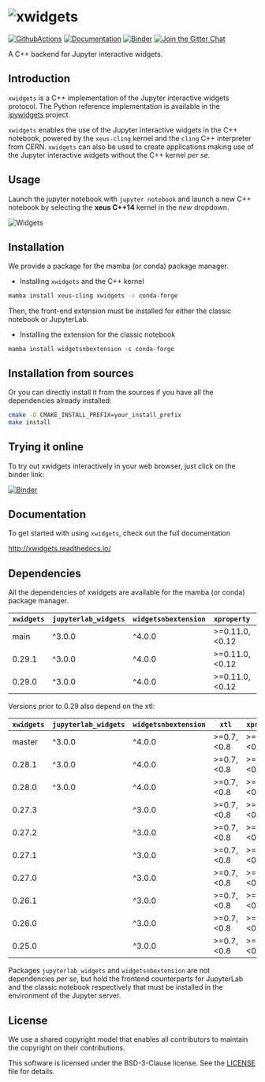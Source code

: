 # ![xwidgets](docs/source/xwidgets.svg)

[![GithubActions](https://github.com/jupyter-xeus/xwidgets/actions/workflows/main.yml/badge.svg)](https://github.com/jupyter-xeus/xwidgets/actions/workflows/main.yml)
[![Documentation](http://readthedocs.org/projects/xwidgets/badge/?version=latest)](https://xwidgets.readthedocs.io/en/latest/?badge=latest)
[![Binder](https://img.shields.io/badge/launch-binder-brightgreen.svg)](https://mybinder.org/v2/gh/jupyter-xeus/xwidgets/stable?filepath=notebooks/xwidgets.ipynb)
[![Join the Gitter Chat](https://badges.gitter.im/Join%20Chat.svg)](https://gitter.im/QuantStack/Lobby?utm_source=badge&utm_medium=badge&utm_campaign=pr-badge&utm_content=badge)

A C++ backend for Jupyter interactive widgets.

## Introduction

`xwidgets` is a C++ implementation of the Jupyter interactive widgets protocol.
The Python reference implementation is available in the
[ipywidgets](https://github.com/jupyter-widgets/ipywidgets) project.

`xwidgets` enables the use of the Jupyter interactive widgets in the C++
notebook, powered by the `xeus-cling` kernel and the `cling` C++ interpreter
from CERN. `xwidgets` can also be used to create applications making use of the
Jupyter interactive widgets without the C++ kernel *per se*.

## Usage

Launch the jupyter notebook with `jupyter notebook` and launch a new C++
notebook by selecting the **xeus C++14** kernel in the *new* dropdown.

![Widgets](widgets.gif)

## Installation

We provide a package for the mamba (or conda) package manager.

- Installing `xwidgets` and the C++ kernel

```bash
mamba install xeus-cling xwidgets -c conda-forge
```

Then, the front-end extension must be installed for either the classic notebook
or JupyterLab.

- Installing the extension for the classic notebook

```
mamba install widgetsnbextension -c conda-forge
```

## Installation from sources

Or you can directly install it from the sources if you have all the
dependencies already installed:

```bash
cmake -D CMAKE_INSTALL_PREFIX=your_install_prefix
make install
```

## Trying it online

To try out xwidgets interactively in your web browser, just click on the binder
link:

[![Binder](binder-logo.svg)](https://mybinder.org/v2/gh/jupyter-xeus/xwidgets/stable?filepath=notebooks/xwidgets.ipynb)

## Documentation

To get started with using `xwidgets`, check out the full documentation

http://xwidgets.readthedocs.io/

## Dependencies

All the dependencies of xwidgets are available for the mamba (or conda) package manager.

| `xwidgets` | `jupyterlab_widgets` | `widgetsnbextension` | `xproperty`    | `xeus`         | `nlohmann_json` |
|------------|----------------------|----------------------|----------------|----------------|-----------------|
|  main      | ^3.0.0               | ^4.0.0               | >=0.11.0,<0.12 | >=5.0,<6.0     | >=3.11.3,<3.12  |
|  0.29.1    | ^3.0.0               | ^4.0.0               | >=0.11.0,<0.12 | >=5.0,<6.0     | >=3.11.3,<3.12  |
|  0.29.0    | ^3.0.0               | ^4.0.0               | >=0.11.0,<0.12 | >=5.0,<6.0     | >=3.11.3,<3.12  |

Versions prior to 0.29 also depend on the xtl:

| `xwidgets` | `jupyterlab_widgets` | `widgetsnbextension` | `xtl`          | `xproperty`    | `xeus`         | `nlohmann_json` |
|------------|----------------------|----------------------|----------------|----------------|----------------|-----------------|
|  master    | ^3.0.0               | ^4.0.0               | >=0.7,<0.8     | >=0.11.0,<0.12 | >=3.2,<4.0     | >=3.9.1,<3.10   |
|  0.28.1    | ^3.0.0               | ^4.0.0               | >=0.7,<0.8     | >=0.11.0,<0.12 | >=3.2,<4.0     | >=3.9.1,<3.10   |
|  0.28.0    | ^3.0.0               | ^4.0.0               | >=0.7,<0.8     | >=0.11.0,<0.12 | >=3.0,<4.0     | >=3.9.1,<3.10   |
|  0.27.3    |                      | ^3.0.0               | >=0.7,<0.8     | >=0.11.0,<0.12 | >=3.0,<4.0     | >=3.9.1,<3.10   |
|  0.27.2    |                      | ^3.0.0               | >=0.7,<0.8     | >=0.11.0,<0.12 | >=3.0,<4.0     | >=3.9.1,<3.10   |
|  0.27.1    |                      | ^3.0.0               | >=0.7,<0.8     | >=0.11.0,<0.12 | >=3.0,<4.0     | >=3.9.1,<3.10   |
|  0.27.0    |                      | ^3.0.0               | >=0.7,<0.8     | >=0.11.0,<0.12 | >=3.0,<4.0     | >=3.9.1,<3.10   |
|  0.26.1    |                      | ^3.0.0               | >=0.7,<0.8     | >=0.11.0,<0.12 | >=2.0,<3.0     | >=3.9.1,<3.10   |
|  0.26.0    |                      | ^3.0.0               | >=0.7,<0.8     | >=0.11.0,<0.12 | >=2.0,<3.0     | >=3.9.1,<3.10   |
|  0.25.0    |                      | ^3.0.0               | >=0.7,<0.8     | >=0.11.0,<0.12 | >=1.0,<2.0     | >=3.6.1,<4.0    |

Packages `jupyterlab_widgets` and `widgetsnbextension` are not dependencies *per se*, but
hold the frontend counterparts for JupyterLab and the classic notebook respectively that must be installed
in the environment of the Jupyter server.

## License

We use a shared copyright model that enables all contributors to maintain the
copyright on their contributions.

This software is licensed under the BSD-3-Clause license.
See the [LICENSE](LICENSE) file for details.
